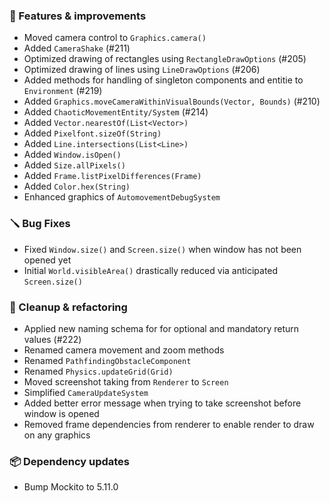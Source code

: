 ### 🚀 Features & improvements

- Moved camera control to `Graphics.camera()`
- Added `CameraShake` (#211)
- Optimized drawing of rectangles using `RectangleDrawOptions` (#205)
- Optimized drawing of lines using `LineDrawOptions` (#206)
- Added methods for handling of singleton components and entitie to `Environment` (#219)
- Added `Graphics.moveCameraWithinVisualBounds(Vector, Bounds)` (#210)
- Added `ChaoticMovementEntity/System` (#214)
- Added `Vector.nearestOf(List<Vector>)`
- Added `Pixelfont.sizeOf(String)`
- Added `Line.intersections(List<Line>)`
- Added `Window.isOpen()`
- Added `Size.allPixels()`
- Added `Frame.listPixelDifferences(Frame)`
- Added `Color.hex(String)`
- Enhanced graphics of `AutomovementDebugSystem`

### 🪛 Bug Fixes

- Fixed `Window.size()` and `Screen.size()` when window has not been opened yet
- Initial `World.visibleArea()` drastically reduced via anticipated `Screen.size()`

### 🧽 Cleanup & refactoring

- Applied new naming schema for for optional and mandatory return values (#222)
- Renamed camera movement and zoom methods
- Renamed `PathfindingObstacleComponent`
- Renamed `Physics.updateGrid(Grid)`
- Moved screenshot taking from `Renderer` to `Screen`
- Simplified `CameraUpdateSystem`
- Added better error message when trying to take screenshot before window is opened
- Removed frame dependencies from renderer to enable render to draw on any graphics

### 📦 Dependency updates

- Bump Mockito to 5.11.0